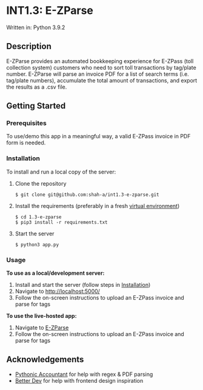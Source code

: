 # INT1.3: E-ZParse

Written in: Python 3.9.2

## Description

E-ZParse provides an automated bookkeeping experience for E-ZPass (toll collection system) customers who need to sort toll transactions by tag/plate number. E-ZParse will parse an invoice PDF for a list of search terms (i.e. tag/plate numbers), accumulate the total amount of transactions, and export the results as a .csv file.

## Getting Started

### Prerequisites

To use/demo this app in a meaningful way, a valid E-ZPass invoice in PDF form is needed.

### Installation

To install and run a local copy of the server:

1) Clone the repository

    `$ git clone git@github.com:shah-a/int1.3-e-zparse.git`

1) Install the requirements (preferably in a fresh [virtual environment][venv])

    `$ cd 1.3-e-zparse`<br>
    `$ pip3 install -r requirements.txt`

1) Start the server

    `$ python3 app.py`

### Usage

**To use as a local/development server:**

1) Install and start the server (follow steps in [Installation](#Installation))
1) Navigate to [http://localhost:5000/](http://localhost:5000/)
1) Follow the on-screen instructions to upload an E-ZPass invoice and parse for tags

**To use the live-hosted app:**

1) Navigate to [E-ZParse][E-ZParse]
1) Follow the on-screen instructions to upload an E-ZPass invoice and parse for tags

## Acknowledgements

* [Pythonic Accountant][Pythonic Accountant] for help with regex & PDF parsing
* [Better Dev][Better Dev] for help with frontend design inspiration

[Pythonic Accountant]: https://www.youtube.com/channel/UCQN09g3-sWVRDQc93WRZKYg
[Better Dev]: https://www.youtube.com/channel/UCmXVXfidLZQkppLPaATcHag
[venv]: https://docs.python.org/3/library/venv.html
[E-ZParse]: https://e-zparse.herokuapp.com